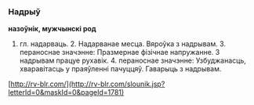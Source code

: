### Надрыў
**назоўнік, мужчынскі род**

1. гл. надарваць. 2. Надарванае месца. Вяроўка з надрывам. 3. пераноснае значэнне: Празмернае фізічнае напружанне. З надрывам працуе рухавік. 4. пераноснае значэнне: Узбуджанасць, хваравітасць у праяўленні пачуццяў. Гаварыць з надрывам.

<a rel="author">[http://rv-blr.com/](http://rv-blr.com/slounik.jsp?letterId=0&maskId=0&pageId=1781)</a>
